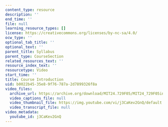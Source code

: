 ```yaml
---
content_type: resource
description: ''
end_time: ''
file: null
learning_resource_types: []
license: https://creativecommons.org/licenses/by-nc-sa/4.0/
ocw_type: ''
optional_tab_title: ''
optional_text: ''
parent_title: Syllabus
parent_type: CourseSection
related_resources_text: ''
resource_index_text: ''
resourcetype: Video
start_time: ''
title: Course Introduction
uid: b0022b45-35e8-9f76-787a-2d7899326f8a
video_files:
  archive_url: https://archive.org/download/MIT24.729F05/MIT24_729F05intro_300k.mp4
  video_captions_file: null
  video_thumbnail_file: https://img.youtube.com/vi/j3CaKev2GnQ/default.jpg
  video_transcript_file: null
video_metadata:
  youtube_id: j3CaKev2GnQ
---
```

